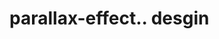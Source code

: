 # parallax-effect.. desgin                                                                               
